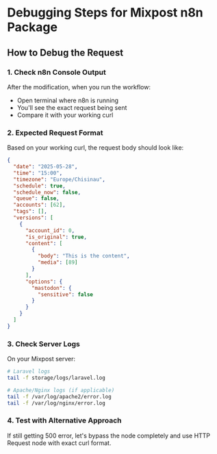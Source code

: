 # Debugging Steps for Mixpost n8n Package

## How to Debug the Request

### 1. Check n8n Console Output
After the modification, when you run the workflow:
- Open terminal where n8n is running
- You'll see the exact request being sent
- Compare it with your working curl

### 2. Expected Request Format
Based on your working curl, the request body should look like:
```json
{
  "date": "2025-05-28",
  "time": "15:00",
  "timezone": "Europe/Chisinau",
  "schedule": true,
  "schedule_now": false,
  "queue": false,
  "accounts": [62],
  "tags": [],
  "versions": [
    {
      "account_id": 0,
      "is_original": true,
      "content": [
        {
          "body": "This is the content",
          "media": [89]
        }
      ],
      "options": {
        "mastodon": {
          "sensitive": false
        }
      }
    }
  ]
}
```

### 3. Check Server Logs
On your Mixpost server:
```bash
# Laravel logs
tail -f storage/logs/laravel.log

# Apache/Nginx logs (if applicable)
tail -f /var/log/apache2/error.log
tail -f /var/log/nginx/error.log
```

### 4. Test with Alternative Approach
If still getting 500 error, let's bypass the node completely and use HTTP Request node with exact curl format.